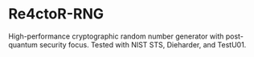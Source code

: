 # Re4ctoR-RNG
High-performance cryptographic random number generator with post-quantum security focus.  Tested with NIST STS, Dieharder, and TestU01.
